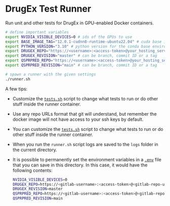 # DrugEx Test Runner

Run unit and other tests for DrugEx in GPU-enabled Docker containers.

```bash
# define important variables
export NVIDIA_VISIBLE_DEVICES=0 # ids of the GPUs to use
export BASE_IMAGE_TAG="12.0.1-cudnn8-runtime-ubuntu22.04" # cuda base image tag, translated to nvidia/cuda:12.0.1-cudnn8-runtime-ubuntu22.04
export PYTHON_VERSION="3.10" # python version for the conda base environment
export DRUGEX_REPO="https://<username>:<access-token>@your_hosting_service.com/DrugEx.git"
export DRUGEX_REVISION="master" # can be branch, commit ID or a tag
export QSPRPRED_REPO="https://<username>:<access-token>@your_hosting_service.com/QSPRPred.git"
export QSPRPRED_REVISION="main" # can be branch, commit ID or a tag

# spawn a runner with the given settings
./runner.sh
```

A few tips:

- Customize the [`tests.sh`](./tests.sh) script to change what tests to run or do other stuff inside the runner container.
- Use any repo URLs format that git will understand, but remember the docker image will not have access to your ssh keys by default.
- You can customize the [`tests.sh`](./tests.sh) script to change what tests to run or do other stuff inside the runner container.
- When you run the `runner.sh` script logs are saved to the `logs` folder in the current directory.
- It is possible to permanently set the environment variables in a [`.env`](./.env) file that you can save in this directory. In this case, it would have the following contents:
 
    ```bash
    NVIDIA_VISIBLE_DEVICES=0
    DRUGEX_REPO=https://<gitlab-username>:<access-token>@<gitlab-repo-url>
    DRUGEX_REVISION=master
    QSPRPRED_REPO=https://<gitlab-username>:<access-token>@<gitlab-repo-url>
    QSPRPRED_REVISION=main
    ```



